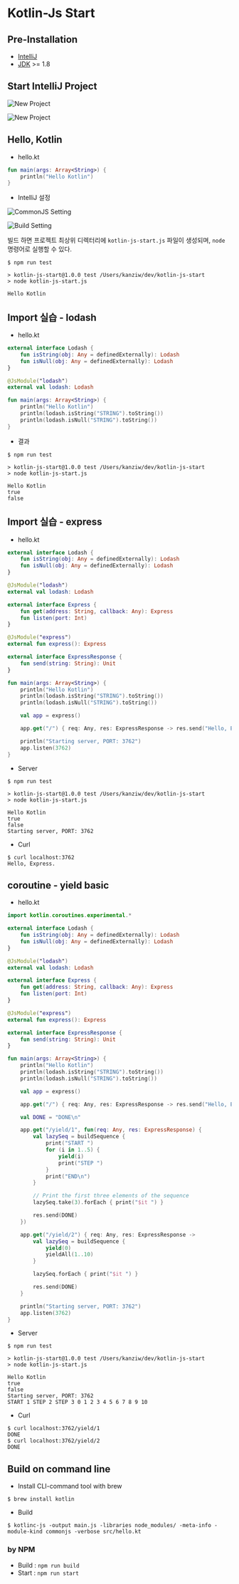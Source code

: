 # Kotlin-Js Start

## Pre-Installation

* [IntelliJ](https://www.jetbrains.com/idea/download/)
* [JDK](http://www.oracle.com/technetwork/java/javase/downloads/index-jsp-138363.html) >= 1.8



## Start IntelliJ Project

![New Project](./images/PROJECT_00.png)

![New Project](./images/PROJECT_01.png)



## Hello, Kotlin

* hello.kt

```kotlin
fun main(args: Array<String>) {
    println("Hello Kotlin")
}
```



* IntelliJ 설정

![CommonJS Setting](./images/BUILD_00.png)

![Build Setting](./images/BUILD_01.png)



빌드 하면 프로젝트 최상위 디렉터리에 `kotlin-js-start.js` 파일이 생성되며, `node` 명령어로 실행할 수 있다.

```shell
$ npm run test

> kotlin-js-start@1.0.0 test /Users/kanziw/dev/kotlin-js-start
> node kotlin-js-start.js

Hello Kotlin
```



## Import 실습 - lodash

* hello.kt

```kotlin
external interface Lodash {
    fun isString(obj: Any = definedExternally): Lodash
    fun isNull(obj: Any = definedExternally): Lodash
}

@JsModule("lodash")
external val lodash: Lodash

fun main(args: Array<String>) {
    println("Hello Kotlin")
    println(lodash.isString("STRING").toString())
    println(lodash.isNull("STRING").toString())
}
```

* 결과

```shell
$ npm run test

> kotlin-js-start@1.0.0 test /Users/kanziw/dev/kotlin-js-start
> node kotlin-js-start.js

Hello Kotlin
true
false
```



## Import 실습 - express

* hello.kt

```kotlin
external interface Lodash {
    fun isString(obj: Any = definedExternally): Lodash
    fun isNull(obj: Any = definedExternally): Lodash
}

@JsModule("lodash")
external val lodash: Lodash

external interface Express {
    fun get(address: String, callback: Any): Express
    fun listen(port: Int)
}

@JsModule("express")
external fun express(): Express

external interface ExpressResponse {
    fun send(string: String): Unit
}

fun main(args: Array<String>) {
    println("Hello Kotlin")
    println(lodash.isString("STRING").toString())
    println(lodash.isNull("STRING").toString())

    val app = express()

    app.get("/") { req: Any, res: ExpressResponse -> res.send("Hello, Express.") }

    println("Starting server, PORT: 3762")
    app.listen(3762)
}
```

* Server

```shell
$ npm run test

> kotlin-js-start@1.0.0 test /Users/kanziw/dev/kotlin-js-start
> node kotlin-js-start.js

Hello Kotlin
true
false
Starting server, PORT: 3762
```

* Curl

```shell
$ curl localhost:3762
Hello, Express.
```



## coroutine - yield basic

* hello.kt

```kotlin
import kotlin.coroutines.experimental.*

external interface Lodash {
    fun isString(obj: Any = definedExternally): Lodash
    fun isNull(obj: Any = definedExternally): Lodash
}

@JsModule("lodash")
external val lodash: Lodash

external interface Express {
    fun get(address: String, callback: Any): Express
    fun listen(port: Int)
}

@JsModule("express")
external fun express(): Express

external interface ExpressResponse {
    fun send(string: String): Unit
}

fun main(args: Array<String>) {
    println("Hello Kotlin")
    println(lodash.isString("STRING").toString())
    println(lodash.isNull("STRING").toString())

    val app = express()

    app.get("/") { req: Any, res: ExpressResponse -> res.send("Hello, Express.") }

    val DONE = "DONE\n"

    app.get("/yield/1", fun(req: Any, res: ExpressResponse) {
        val lazySeq = buildSequence {
            print("START ")
            for (i in 1..5) {
                yield(i)
                print("STEP ")
            }
            print("END\n")
        }

        // Print the first three elements of the sequence
        lazySeq.take(3).forEach { print("$it ") }

        res.send(DONE)
    })

    app.get("/yield/2") { req: Any, res: ExpressResponse ->
        val lazySeq = buildSequence {
            yield(0)
            yieldAll(1..10)
        }

        lazySeq.forEach { print("$it ") }

        res.send(DONE)
    }

    println("Starting server, PORT: 3762")
    app.listen(3762)
}
```

* Server

```shell
$ npm run test

> kotlin-js-start@1.0.0 test /Users/kanziw/dev/kotlin-js-start
> node kotlin-js-start.js

Hello Kotlin
true
false
Starting server, PORT: 3762
START 1 STEP 2 STEP 3 0 1 2 3 4 5 6 7 8 9 10
```

* Curl

```shell
$ curl localhost:3762/yield/1
DONE
$ curl localhost:3762/yield/2
DONE
```



## Build on command line

* Install CLI-command tool with brew

```shell
$ brew install kotlin
```

* Build

```shell
$ kotlinc-js -output main.js -libraries node_modules/ -meta-info -module-kind commonjs -verbose src/hello.kt
```

### by NPM

* Build : `npm run build`
* Start : `npm run start`

